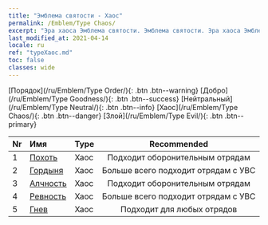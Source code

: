 ```yaml
---
title: "Эмблема святости - Хаос"
permalink: /Emblem/Type Chaos/
excerpt: "Эра хаоса Эмблема святости. Эмблема святости. Эра хаоса Эмблема святости Хаос. Эра хаоса Хаос"
last_modified_at: 2021-04-14
locale: ru
ref: "typeХаос.md"
toc: false
classes: wide
---
```


  [Порядок](/ru/Emblem/Type Order/){: .btn .btn--warning}   [Добро](/ru/Emblem/Type Goodness/){: .btn .btn--success}   [Нейтральный](/ru/Emblem/Type Neutral/){: .btn .btn--info}   [Хаос](/ru/Emblem/Type Chaos/){: .btn .btn--danger}   [Злой](/ru/Emblem/Type Evil/){: .btn .btn--primary} 

  |  Nr  |             Имя            |    Type    |   Recommended   |
  |:-----|:----------------------------|:-----------|:---------------:|
  | 1 | [Похоть](/ru/Emblem/Lust/) | Хаос | Подходит оборонительным отрядам | 
  | 2 | [Гордыня](/ru/Emblem/Arrogance/) | Хаос | Больше всего подходит отрядам с УВС | 
  | 3 | [Алчность](/ru/Emblem/Greed/) | Хаос | Подходит оборонительным отрядам | 
  | 4 | [Ревность](/ru/Emblem/Jealousy/) | Хаос | Больше всего подходит отрядам с УВС | 
  | 5 | [Гнев](/ru/Emblem/Anger/) | Хаос | Подходит для любых отрядов | 

